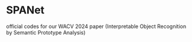 # SPANet
official codes for our WACV 2024 paper (Interpretable Object Recognition by Semantic Prototype Analysis)
